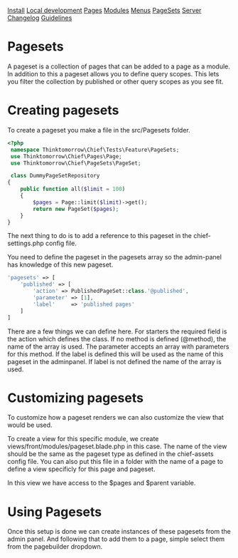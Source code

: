 [Install](../index.md)
[Local development](../chief-development.md)
[Pages](pages/index.md)
[Modules](modules/index.md)
[Menus](menus/index.md)
[PageSets](/index.md)
[Server](../server.md)
[Changelog](../CHANGELOG.md)
[Guidelines](../GUIDELINES.md)
# Pagesets

A pageset is a collection of pages that can be added to a page as a module. 
In addition to this a pageset allows you to define query scopes.
This lets you filter the collection by published or other query scopes as you see fit.

# Creating pagesets
To create a pageset you make a file in the src/Pagesets folder.

```php
<?php
 namespace Thinktomorrow\Chief\Tests\Feature\PageSets;
 use Thinktomorrow\Chief\Pages\Page;
 use Thinktomorrow\Chief\PageSets\PageSet;

 class DummyPageSetRepository
{
    public function all($limit = 100)
    {
        $pages = Page::limit($limit)->get();
        return new PageSet($pages);
    }
} 
```

The next thing to do is to add a reference to this pageset in the chief-settings.php config file.

You need to define the pageset in the pagesets array so the admin-panel has knowledge of this new pageset.


```php
'pagesets' => [
    'published' => [
        'action' => PublishedPageSet::class.'@published',
        'parameter' => [1],
        'label'     => 'published pages'
    ]
]
```

There are a few things we can define here. For starters the required field is the action which defines the class. If no method is defined (@method), the name of the array is used.
The parameter accepts an array with parameters for this method.
If the label is defined this will be used as the name of this pageset in the adminpanel. If label is not defined the name of the array is used.

# Customizing pagesets
To customize how a pageset renders we can also customize the view that would be used.

To create a view for this specific module, we create views/front/modules/pageset.blade.php in this case.
The name of the view should be the same as the pageset type as defined in the chief-assets config file.
You can also put this file in a folder with the name of a page to define a view specificly for this page and pageset.

In this view we have access to the $pages and $parent variable.

# Using Pagesets
Once this setup is done we can create instances of these pagesets from the admin panel.
And following that to add them to a page, simple select them from the pagebuilder dropdown.